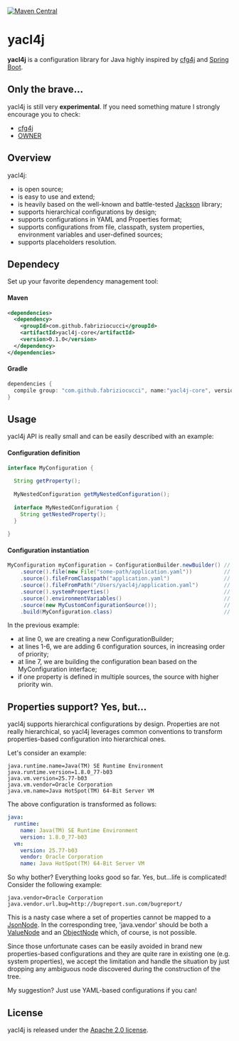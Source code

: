 [![Maven Central](https://img.shields.io/maven-central/v/com.github.fabriziocucci/yacl4j.svg)](http://search.maven.org/#search|ga|1|com.github.fabriziocucci.yacl4j)

# yacl4j
**yacl4j** is a configuration library for Java highly inspired by [cfg4j](https://github.com/cfg4j/cfg4j) and [Spring Boot](https://github.com/spring-projects/spring-boot).

## Only the brave...
yacl4j is still very **experimental**. If you need something mature I strongly encourage you to check:
- [cfg4j](https://github.com/cfg4j/cfg4j)
- [OWNER](https://github.com/lviggiano/owner)

## Overview
yacl4j:
- is open source;
- is easy to use and extend;
- is heavily based on the well-known and battle-tested [Jackson](https://github.com/FasterXML/jackson) library;
- supports hierarchical configurations by design;
- supports configurations in YAML and Properties format;
- supports configurations from file, classpath, system properties, environment variables and user-defined sources;
- supports placeholders resolution.

## Dependecy
Set up your favorite dependency management tool:

#### Maven
```xml
<dependencies>
  <dependency>
    <groupId>com.github.fabriziocucci</groupId>
    <artifactId>yacl4j-core</artifactId>
    <version>0.1.0</version>
  </dependency>
</dependencies>
```

#### Gradle
```groovy
dependencies {
  compile group: "com.github.fabriziocucci", name:"yacl4j-core", version: "0.1.0"
}
```

## Usage
yacl4j API is really small and can be easily described with an example:

#### Configuration definition
```java
interface MyConfiguration {
  
  String getProperty();
  
  MyNestedConfiguration getMyNestedConfiguration();
  
  interface MyNestedConfiguration {
    String getNestedProperty();
  }
  
}
```

#### Configuration instantiation
```java
MyConfiguration myConfiguration = ConfigurationBuilder.newBuilder() // #0
    .source().file(new File("some-path/application.yaml"))          // #1
    .source().fileFromClasspath("application.yaml")                 // #2
    .source().fileFromPath("/Users/yacl4j/application.yaml")        // #3
    .source().systemProperties()                                    // #4
    .source().environmentVariables()                                // #5
    .source(new MyCustomConfigurationSource());                     // #6
    .build(MyConfiguration.class)                                   // #7
```

In the previous example:
- at line 0, we are creating a new ConfigurationBuilder;
- at lines 1-6, we are adding 6 configuration sources, in increasing order of priority;
- at line 7, we are building the configuration bean based on the MyConfiguration interface;
- if one property is defined in multiple sources, the source with higher priority win.

## Properties support? Yes, but...
yacl4j supports hierarchical configurations by design. Properties are not really hierarchical, so yacl4j leverages common conventions to transform properties-based configuration into hierarchical ones.

Let's consider an example:

```properties
java.runtime.name=Java(TM) SE Runtime Environment
java.runtime.version=1.8.0_77-b03
java.vm.version=25.77-b03
java.vm.vendor=Oracle Corporation
java.vm.name=Java HotSpot(TM) 64-Bit Server VM
```

The above configuration is transformed as follows:

```yaml
java:
  runtime:
    name: Java(TM) SE Runtime Environment
    version: 1.8.0_77-b03
  vm:
    version: 25.77-b03
    vendor: Oracle Corporation
    name: Java HotSpot(TM) 64-Bit Server VM
```

So why bother? Everything looks good so far. Yes, but...life is complicated! Consider the following example:

```properties
java.vendor=Oracle Corporation
java.vendor.url.bug=http://bugreport.sun.com/bugreport/
```

This is a nasty case where a set of properties cannot be mapped to a [JsonNode](https://fasterxml.github.io/jackson-databind/javadoc/2.8/com/fasterxml/jackson/databind/JsonNode.html). In the corresponding tree, 'java.vendor' should be both a [ValueNode](https://fasterxml.github.io/jackson-databind/javadoc/2.8/com/fasterxml/jackson/databind/node/ValueNode.html) and an [ObjectNode](https://fasterxml.github.io/jackson-databind/javadoc/2.8/com/fasterxml/jackson/databind/node/ObjectNode.html) which, of course, is not possible.


Since those unfortunate cases can be easily avoided in brand new properties-based configurations and they are quite rare in existing one (e.g. system properties), we accept the limitation and handle the situation by just dropping any ambiguous node discovered during the construction of the tree.


My suggestion? Just use YAML-based configurations if you can!

## License
yacl4j is released under the [Apache 2.0 license](http://www.apache.org/licenses/LICENSE-2.0.html).
